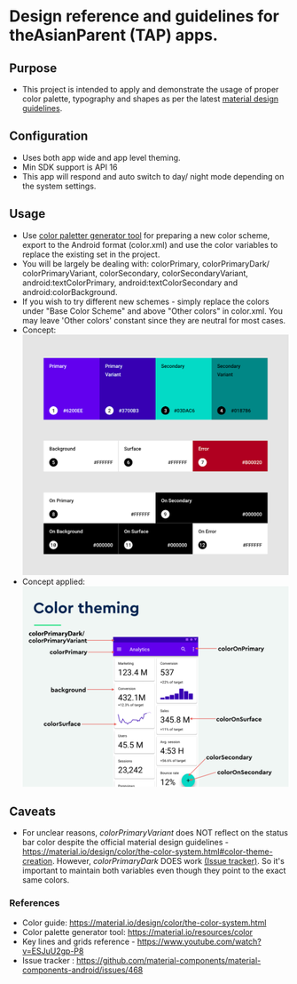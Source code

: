 # Design reference and guidelines for theAsianParent (TAP) apps.

## Purpose
- This project is intended to apply and demonstrate the usage of proper color palette, typography and shapes as per the latest [material design guidelines](https://material.io/design/introduction "material design guidelines").

## Configuration
- Uses both app wide and app level theming.
- Min SDK support is API 16
- This app will respond and auto switch to day/ night mode depending on the system settings.

## Usage
- Use [color paletter generator tool](https://material.io/resources/color "generator tool") for preparing a new color scheme, export to the Android format (color.xml) and use the color variables to replace the existing set in the project.
- You will be largely be dealing with:
		colorPrimary, colorPrimaryDark/ colorPrimaryVariant, colorSecondary,  colorSecondaryVariant, android:textColorPrimary, android:textColorSecondary and android:colorBackground.
- If you wish to try different new schemes - simply replace the colors under "Base Color Scheme" and above "Other colors" in color.xml. You may leave 'Other colors' constant since they are neutral for most cases.
- Concept: ![Alt text](/screens/concept.png?raw=true "Concept")
- Concept applied: ![Alt text](/screens/demo.png?raw=true "Concept applied")

## Caveats
- For unclear reasons, *colorPrimaryVariant* does NOT reflect on the status bar color despite the official material design guidelines - https://material.io/design/color/the-color-system.html#color-theme-creation. However, *colorPrimaryDark* DOES work [(Issue tracker)](https://github.com/material-components/material-components-android/issues/468 "(Issue tracker)").
 So it's important to maintain both variables even though they point to the exact same colors.


### References
- Color guide: https://material.io/design/color/the-color-system.html
- Color palette generator tool: https://material.io/resources/color
- Key lines and grids reference - https://www.youtube.com/watch?v=ESJuU2gp-P8
- Issue tracker : https://github.com/material-components/material-components-android/issues/468